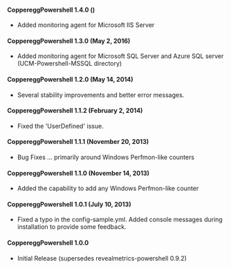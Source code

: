 
#### CoppereggPowershell 1.4.0 ()
* Added monitoring agent for Microsoft IIS Server

#### CoppereggPowershell 1.3.0 (May 2, 2016)
* Added monitoring agent for Microsoft SQL Server and Azure SQL server (UCM-Powershell-MSSQL directory)

#### CoppereggPowershell 1.2.0 (May 14, 2014)
* Several stability improvements and better error messages.

#### CoppereggPowershell 1.1.2 (February 2, 2014)
* Fixed the 'UserDefined' issue.

#### CoppereggPowershell 1.1.1 (November 20, 2013)
* Bug Fixes ... primarily around Windows Perfmon-like counters

#### CoppereggPowershell 1.1.0 (November 14, 2013)
* Added the capability to add any Windows Perfmon-like counter

#### CoppereggPowershell 1.0.1 (July 10, 2013)
* Fixed a typo in the config-sample.yml.
  Added console messages during installation to provide some feedback.

#### CoppereggPowershell 1.0.0
* Initial Release (supersedes revealmetrics-powershell 0.9.2)
